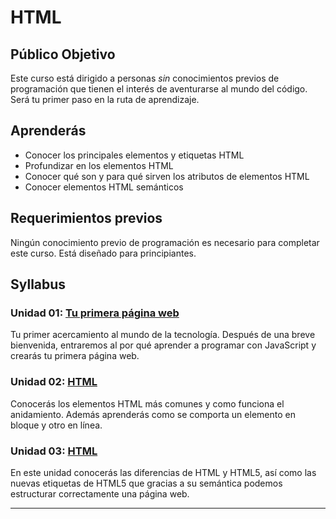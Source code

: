 # HTML

## Público Objetivo

Este curso está dirigido a personas _sin_ conocimientos previos de programación
que tienen el interés de aventurarse al mundo del código. Será tu primer paso en
la ruta de aprendizaje.

## Aprenderás

* Conocer los principales elementos y etiquetas HTML
* Profundizar en los elementos HTML
* Conocer qué son y para qué sirven los atributos de elementos HTML
* Conocer elementos HTML semánticos

## Requerimientos previos

Ningún conocimiento previo de programación es necesario para completar este
curso. Está diseñado para principiantes.

## Syllabus

### Unidad 01: [Tu primera página web](01-your-first-website)

Tu primer acercamiento al mundo de la tecnología. Después de una breve
bienvenida, entraremos al por qué aprender a programar con JavaScript y crearás
tu primera página web.

### Unidad 02: [HTML](02-html)

Conocerás los elementos HTML más comunes y como funciona el anidamiento. Además 
aprenderás como se comporta un elemento en bloque y otro en línea.

### Unidad 03: [HTML](03-html5)

En este unidad conocerás las diferencias de HTML y HTML5, así como las nuevas 
etiquetas de HTML5 que gracias a su semántica podemos estructurar correctamente 
una página web.


***

